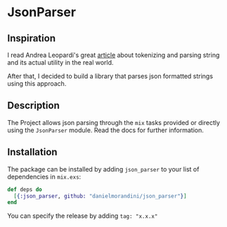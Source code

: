 # JsonParser

## Inspiration
I read Andrea Leopardi's great [article](http://andrealeopardi.com/posts/tokenizing-and-parsing-in-elixir-using-leex-and-yecc/) about tokenizing and parsing string and its actual utility in the real world.

After that, I decided to build a library that parses json formatted strings using this approach.

## Description
The Project allows json parsing through the `mix` tasks provided or directly using the `JsonParser` module.
Read the docs for further information.

## Installation
The package can be installed by adding `json_parser` to your list of dependencies in `mix.exs`:

```elixir
def deps do
  [{:json_parser, github: "danielmorandini/json_parser"}]
end
```

You can specify the release by adding `tag: "x.x.x"`

